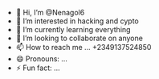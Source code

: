 - 👋 Hi, I’m @Nenagol6
- 👀 I’m interested in hacking and cypto
- 🌱 I’m currently learning everything
- 💞️ I’m looking to collaborate on anyone
- 📫 How to reach me ... +2349137524850
- 😄 Pronouns: ...
- ⚡ Fun fact: ...
